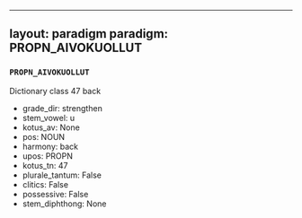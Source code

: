 
---
layout: paradigm
paradigm: PROPN_AIVOKUOLLUT
---
### ` PROPN_AIVOKUOLLUT `

Dictionary class 47 back
* grade_dir: strengthen
* stem_vowel: u
* kotus_av: None
* pos: NOUN
* harmony: back
* upos: PROPN
* kotus_tn: 47
* plurale_tantum: False
* clitics: False
* possessive: False
* stem_diphthong: None
